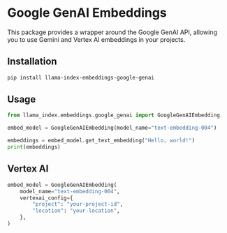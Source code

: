 # Google GenAI Embeddings

This package provides a wrapper around the Google GenAI API, allowing you to use Gemini and Vertex AI embeddings in your projects.

## Installation

```bash
pip install llama-index-embeddings-google-genai
```

## Usage

```python
from llama_index.embeddings.google_genai import GoogleGenAIEmbedding

embed_model = GoogleGenAIEmbedding(model_name="text-embedding-004")

embeddings = embed_model.get_text_embedding("Hello, world!")
print(embeddings)
```

## Vertex AI

```python
embed_model = GoogleGenAIEmbedding(
    model_name="text-embedding-004",
    vertexai_config={
        "project": "your-project-id",
        "location": "your-location",
    },
)
```
